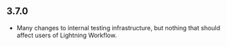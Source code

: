 ## 3.7.0
* Many changes to internal testing infrastructure, but nothing that
  should affect users of Lightning Workflow.
